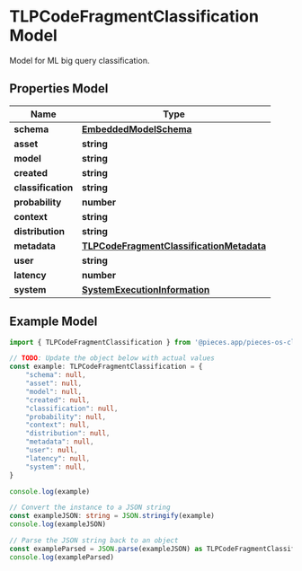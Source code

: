 
# TLPCodeFragmentClassification Model

Model for ML big query classification.

## Properties Model

Name | Type
------------ | -------------
**schema** | [**EmbeddedModelSchema**](EmbeddedModelSchema)
**asset** | **string**
**model** | **string**
**created** | **string**
**classification** | **string**
**probability** | **number**
**context** | **string**
**distribution** | **string**
**metadata** | [**TLPCodeFragmentClassificationMetadata**](TLPCodeFragmentClassificationMetadata)
**user** | **string**
**latency** | **number**
**system** | [**SystemExecutionInformation**](SystemExecutionInformation)

## Example Model

```typescript
import { TLPCodeFragmentClassification } from '@pieces.app/pieces-os-client'

// TODO: Update the object below with actual values
const example: TLPCodeFragmentClassification = {
    "schema": null,
    "asset": null,
    "model": null,
    "created": null,
    "classification": null,
    "probability": null,
    "context": null,
    "distribution": null,
    "metadata": null,
    "user": null,
    "latency": null,
    "system": null,
}

console.log(example)

// Convert the instance to a JSON string
const exampleJSON: string = JSON.stringify(example)
console.log(exampleJSON)

// Parse the JSON string back to an object
const exampleParsed = JSON.parse(exampleJSON) as TLPCodeFragmentClassification
console.log(exampleParsed)
```



